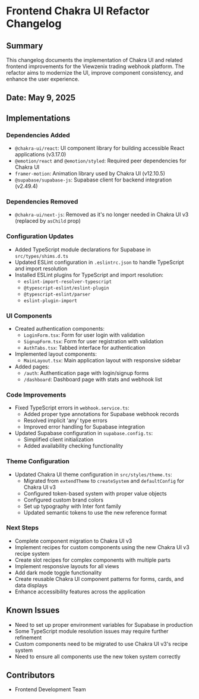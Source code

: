 # Frontend Chakra UI Refactor Changelog

## Summary
This changelog documents the implementation of Chakra UI and related frontend improvements for the Viewzenix trading webhook platform. The refactor aims to modernize the UI, improve component consistency, and enhance the user experience.

## Date: May 9, 2025

## Implementations

### Dependencies Added
- `@chakra-ui/react`: UI component library for building accessible React applications (v3.17.0)
- `@emotion/react` and `@emotion/styled`: Required peer dependencies for Chakra UI
- `framer-motion`: Animation library used by Chakra UI (v12.10.5)
- `@supabase/supabase-js`: Supabase client for backend integration (v2.49.4)

### Dependencies Removed
- `@chakra-ui/next-js`: Removed as it's no longer needed in Chakra UI v3 (replaced by `asChild` prop)

### Configuration Updates
- Added TypeScript module declarations for Supabase in `src/types/shims.d.ts`
- Updated ESLint configuration in `.eslintrc.json` to handle TypeScript and import resolution
- Installed ESLint plugins for TypeScript and import resolution:
  - `eslint-import-resolver-typescript`
  - `@typescript-eslint/eslint-plugin`
  - `@typescript-eslint/parser`
  - `eslint-plugin-import`

### UI Components
- Created authentication components:
  - `LoginForm.tsx`: Form for user login with validation
  - `SignupForm.tsx`: Form for user registration with validation
  - `AuthTabs.tsx`: Tabbed interface for authentication
- Implemented layout components:
  - `MainLayout.tsx`: Main application layout with responsive sidebar
- Added pages:
  - `/auth`: Authentication page with login/signup forms
  - `/dashboard`: Dashboard page with stats and webhook list

### Code Improvements
- Fixed TypeScript errors in `webhook.service.ts`:
  - Added proper type annotations for Supabase webhook records
  - Resolved implicit 'any' type errors
  - Improved error handling for Supabase integration
- Updated Supabase configuration in `supabase.config.ts`:
  - Simplified client initialization
  - Added availability checking functionality

### Theme Configuration
- Updated Chakra UI theme configuration in `src/styles/theme.ts`:
  - Migrated from `extendTheme` to `createSystem` and `defaultConfig` for Chakra UI v3
  - Configured token-based system with proper value objects
  - Configured custom brand colors
  - Set up typography with Inter font family
  - Updated semantic tokens to use the new reference format

### Next Steps
- Complete component migration to Chakra UI v3
- Implement recipes for custom components using the new Chakra UI v3 recipe system
- Create slot recipes for complex components with multiple parts
- Implement responsive layouts for all views
- Add dark mode toggle functionality
- Create reusable Chakra UI component patterns for forms, cards, and data displays
- Enhance accessibility features across the application

## Known Issues
- Need to set up proper environment variables for Supabase in production
- Some TypeScript module resolution issues may require further refinement
- Custom components need to be migrated to use Chakra UI v3's recipe system
- Need to ensure all components use the new token system correctly

## Contributors
- Frontend Development Team